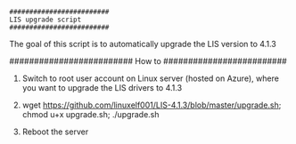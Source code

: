 
	#########################
	LIS upgrade script
	#########################

The goal of this script is to automatically upgrade the LIS version to 4.1.3

#########################
How to
#########################

1) Switch to root user account on Linux server (hosted on Azure), where you want to upgrade the LIS drivers to 4.1.3

2) wget https://github.com/linuxelf001/LIS-4.1.3/blob/master/upgrade.sh; chmod u+x upgrade.sh; ./upgrade.sh

3) Reboot the server
